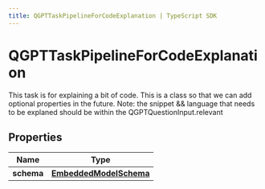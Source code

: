 ```yaml
---
title: QGPTTaskPipelineForCodeExplanation | TypeScript SDK
---
```



# QGPTTaskPipelineForCodeExplanation

This task is for explaining a bit of code.  This is a class so that we can add optional properties in the future.  Note: the snippet && language that needs to be explaned should be within the QGPTQuestionInput.relevant

## Properties

Name | Type
------------ | -------------
**schema** | [**EmbeddedModelSchema**](EmbeddedModelSchema)


